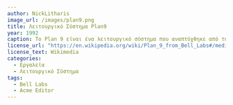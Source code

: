 ```yaml
---
author: NickLitharis
image_url: /images/plan9.png
title: Λειτουργικό Σύστημα Plan9
year: 1992 
caption: Το Plan 9 είναι ένα λειτουργικό σύστημα που αναπτύχθηκε από την Bell Labs τη δεκαετία του 1990 ως διάδοχος του Unix. Παρά τη σχετική του αφάνεια, το Plan 9 διαθέτει αρκετά ενδιαφέροντα χαρακτηριστικά που το διαφοροποιούν από άλλα λειτουργικά συστήματα. Ένα τέτοιο χαρακτηριστικό είναι το μοναδικό του σύστημα αρχείων, το οποίο αντιμετωπίζει όλους τους πόρους του συστήματος, συμπεριλαμβανομένων των συσκευών υλικού και των υποδοχών δικτύου, ως αρχεία στα οποία μπορεί να γίνει πρόσβαση και χειρισμός με τυπικές λειτουργίες αρχείων. Ένα άλλο ενδιαφέρον χαρακτηριστικό του Plan 9 είναι η έμφαση που δίνει στον κατανεμημένο υπολογισμό, επιτρέποντας στις διεργασίες να επικοινωνούν και να μοιράζονται πόρους σε διαφορετικές μηχανές με διαφάνεια. Τέλος, ο απλός και αρθρωτός σχεδιασμός του Plan 9 το καθιστά ιδιαίτερα παραμετροποιήσιμο και εύκολο να προσαρμοστεί σε διαφορετικές περιπτώσεις χρήσης. 
license_url: "https://en.wikipedia.org/wiki/Plan_9_from_Bell_Labs#/media/File:Plan_9_Fourth_Edition_rio_interaction_screenshot.png" 
license_text: Wikimedia 
categories:
  - Εργαλεία
  - Λειτουργικό Σύστημα
tags:
  - Bell Labs 
  - Acme Editor
---
```

